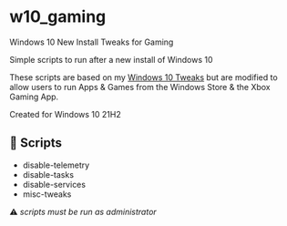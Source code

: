 # w10_gaming

Windows 10 New Install Tweaks for Gaming

Simple scripts to run after a new install of Windows 10

These scripts are based on my [Windows 10 Tweaks](https://github.com/equk/windows) but are modified to allow users to run Apps & Games from the Windows Store & the Xbox Gaming App.

Created for Windows 10 21H2

## :page_facing_up: Scripts

- disable-telemetry
- disable-tasks
- disable-services
- misc-tweaks

:warning: *scripts must be run as administrator*